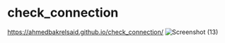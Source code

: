 # check_connection
https://ahmedbakrelsaid.github.io/check_connection/
![Screenshot (13)](https://user-images.githubusercontent.com/110904019/198273261-12348641-08d9-4f3c-9252-5f8430e8305c.png)

